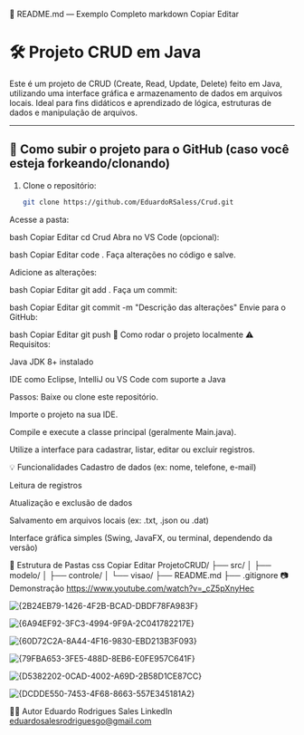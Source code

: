 📝 README.md — Exemplo Completo
markdown
Copiar
Editar
# 🛠️ Projeto CRUD em Java

Este é um projeto de CRUD (Create, Read, Update, Delete) feito em Java, utilizando uma interface gráfica e armazenamento de dados em arquivos locais. Ideal para fins didáticos e aprendizado de lógica, estruturas de dados e manipulação de arquivos.

---

## 🚀 Como subir o projeto para o GitHub (caso você esteja forkeando/clonando)

1. Clone o repositório:
   ```bash
   git clone https://github.com/EduardoRSaless/Crud.git
Acesse a pasta:

bash
Copiar
Editar
cd Crud
Abra no VS Code (opcional):

bash
Copiar
Editar
code .
Faça alterações no código e salve.

Adicione as alterações:

bash
Copiar
Editar
git add .
Faça um commit:

bash
Copiar
Editar
git commit -m "Descrição das alterações"
Envie para o GitHub:

bash
Copiar
Editar
git push
🧪 Como rodar o projeto localmente
⚠️ Requisitos:

Java JDK 8+ instalado

IDE como Eclipse, IntelliJ ou VS Code com suporte a Java

Passos:
Baixe ou clone este repositório.

Importe o projeto na sua IDE.

Compile e execute a classe principal (geralmente Main.java).

Utilize a interface para cadastrar, listar, editar ou excluir registros.

💡 Funcionalidades
Cadastro de dados (ex: nome, telefone, e-mail)

Leitura de registros

Atualização e exclusão de dados

Salvamento em arquivos locais (ex: .txt, .json ou .dat)

Interface gráfica simples (Swing, JavaFX, ou terminal, dependendo da versão)

📁 Estrutura de Pastas
css
Copiar
Editar
ProjetoCRUD/
├── src/
│   ├── modelo/
│   ├── controle/
│   └── visao/
├── README.md
├── .gitignore
📷 Demonstração
https://www.youtube.com/watch?v=_cZ5pXnyHec

![{2B24EB79-1426-4F2B-BCAD-DBDF78FA983F}](https://github.com/user-attachments/assets/e9971ce3-03b0-4e4a-8aa9-6f07ce4cac07)

![{6A94EF92-3FC3-4994-9F9A-2C041782217E}](https://github.com/user-attachments/assets/e7d106eb-4f22-4c0f-b419-bffda6026e2b)

![{60D72C2A-8A44-4F16-9830-EBD213B3F093}](https://github.com/user-attachments/assets/c03dccb9-ce01-450f-991e-5769dbe78cb0)

![{79FBA653-3FE5-488D-8EB6-E0FE957C641F}](https://github.com/user-attachments/assets/4887e59c-5ece-493b-9222-35c6b2cf5675)

![{D5382202-0CAD-4002-A69D-2B58D1CE87CC}](https://github.com/user-attachments/assets/1f9da442-073c-4694-8eb7-08fd20031e2a)

![{DCDDE550-7453-4F68-8663-557E345181A2}](https://github.com/user-attachments/assets/8a378e28-36a0-43e3-81a7-813c0dc8193f)


👨‍💻 Autor
Eduardo Rodrigues Sales
LinkedIn
eduardosalesrodriguesgo@gmail.com
